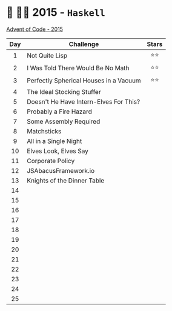 # 🎄 👨‍💻 2015 - `Haskell`

[Advent of Code - 2015](https://adventofcode.com/2015)

| Day | Challenge                              | Stars  |
| :-: | -------------------------------------- | :----: |
|  1  | Not Quite Lisp                         | ⭐️⭐️ |
|  2  | I Was Told There Would Be No Math      | ⭐️⭐️ |
|  3  | Perfectly Spherical Houses in a Vacuum | ⭐️⭐️ |
|  4  | The Ideal Stocking Stuffer             |        |
|  5  | Doesn't He Have Intern-Elves For This? |        |
|  6  | Probably a Fire Hazard                 |        |
|  7  | Some Assembly Required                 |        |
|  8  | Matchsticks                            |        |
|  9  | All in a Single Night                  |        |
| 10  | Elves Look, Elves Say                  |        |
| 11  | Corporate Policy                       |        |
| 12  | JSAbacusFramework.io                   |        |
| 13  | Knights of the Dinner Table            |        |
| 14  |                                        |        |
| 15  |                                        |        |
| 16  |                                        |        |
| 17  |                                        |        |
| 18  |                                        |        |
| 19  |                                        |        |
| 20  |                                        |        |
| 21  |                                        |        |
| 22  |                                        |        |
| 23  |                                        |        |
| 24  |                                        |        |
| 25  |                                        |        |
